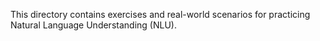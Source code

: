 This directory contains exercises and real-world scenarios for practicing Natural Language Understanding (NLU).
